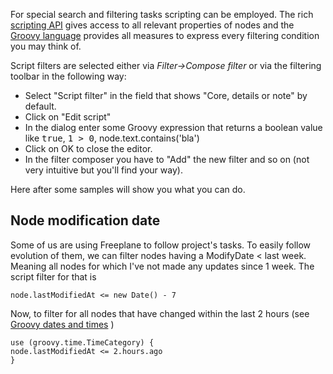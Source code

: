 For special search and filtering tasks scripting can be employed. The rich [scripting API](http://www.freeplane.org/wiki/index.php/Scripting_API) gives access to all relevant properties of nodes and the [Groovy language](http://groovy.codehaus.org/) provides all measures to express every filtering condition you may think of.

Script filters are selected either via *Filter->Compose filter* or via the filtering toolbar in the following way:

* Select "Script filter" in the field that shows "Core, details or note" by default.
* Click on "Edit script"
* In the dialog enter some Groovy expression that returns a boolean value like <tt>true</tt>, <tt>1 > 0</tt>, node.text.contains('bla')
* Click on OK to close the editor.
* In the filter composer you have to "Add" the new filter and so on (not very intuitive but you'll find your way).

Here after some samples will show you what you can do.

## Node modification date

Some of us are using Freeplane to follow project's tasks. To easily follow evolution of them, we can filter nodes having a ModifyDate < last week. Meaning all nodes for which I've not made any updates since 1 week. The script filter for that is

    node.lastModifiedAt <= new Date() - 7

Now, to filter for all nodes that have changed within the last 2 hours (see [Groovy dates and times](http://groovycookbook.org/basic_types/dates_times/#dates_times-UsingGroovy%27sTimeCategory) )

    use (groovy.time.TimeCategory) {
    node.lastModifiedAt <= 2.hours.ago
    }


<!-- ({Category:Script}) -->

